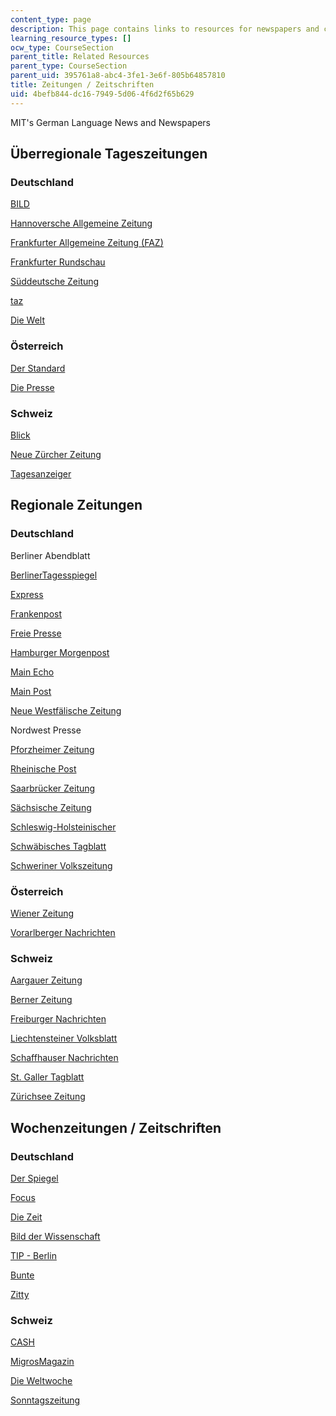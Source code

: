 ```yaml
---
content_type: page
description: This page contains links to resources for newspapers and current events.
learning_resource_types: []
ocw_type: CourseSection
parent_title: Related Resources
parent_type: CourseSection
parent_uid: 395761a8-abc4-3fe1-3e6f-805b64857810
title: Zeitungen / Zeitschriften
uid: 4befb844-dc16-7949-5d06-4f6d2f65b629
---
```


MIT's German Language News and Newspapers

Überregionale Tageszeitungen
----------------------------

### Deutschland

[BILD](http://www.bild.de/)

[Hannoversche Allgemeine Zeitung](http://www.haz.de/)

[Frankfurter Allgemeine Zeitung (FAZ)](http://www.faz.net/s/homepage.html)

[Frankfurter Rundschau](http://www.fr-online.de/)

[Süddeutsche Zeitung](http://www.sueddeutsche.de/)

[taz](http://www.taz.de/)

[Die Welt](http://www.welt.de/)

### Österreich

[Der Standard](http://derstandard.at/)

[Die Presse](http://diepresse.com/)

### Schweiz

[Blick](http://www.blick.ch/)

[Neue Zürcher Zeitung](http://www.nzz.ch/)

[Tagesanzeiger](http://www.tages-anzeiger.ch/)

Regionale Zeitungen
-------------------

### Deutschland

Berliner Abendblatt

[BerlinerTagesspiegel](http://www.tagesspiegel.de/)

[Express](http://www.express.de/)

[Frankenpost](http://www.frankenpost.de/)

[Freie Presse](http://www.freiepresse.de/TEXTE/NACHRICHTEN/)

[Hamburger Morgenpost](http://www.mopo.de/)

[Main Echo](http://www.main-echo.de/)

[Main Post](http://www.mainpost.de/)

[Neue Westfälische Zeitung](http://www.wnonline.de/)

Nordwest Presse

[Pforzheimer Zeitung](http://www.pz-news.de/)

[Rheinische Post](http://www.rp-online.de/)

[Saarbrücker Zeitung](http://www.sz-sb.de/)

[Sächsische Zeitung](http://www.sz-online.de/)

[Schleswig-Holsteinischer](http://www.shz.de/)

[Schwäbisches Tagblatt](http://www.tagblatt.de/)

[Schweriner Volkszeitung](http://www.svz.de/)

### Österreich

[Wiener Zeitung](http://www.wienerzeitung.at/)

[Vorarlberger Nachrichten](http://vn.vol.at/)

### Schweiz

[Aargauer Zeitung](http://www.a-z.ch/medien/az)

[Berner Zeitung](http://www.bernerzeitung.ch/)

[Freiburger Nachrichten](http://www.freiburger-nachrichten.ch/)

[Liechtensteiner Volksblatt](http://www.volksblatt.li/)

[Schaffhauser Nachrichten](http://www.shn.ch/)

[St. Galler Tagblatt](http://www.tagblatt.ch/)

[Zürichsee Zeitung](http://www.zsz.ch/)

Wochenzeitungen / Zeitschriften
-------------------------------

### Deutschland

[Der Spiegel](http://www.spiegel.de/)

[Focus](http://focus.de/)

[Die Zeit](http://www.zeit.de/index)

[Bild der Wissenschaft](http://www.wissenschaft.de/wissenschaft/home.html)

[TIP - Berlin](http://www.tip-berlin.de/)

[Bunte](http://www.bunte.de/)

[Zitty](http://www.zitty.de/)

### Schweiz

[CASH](http://www.cash.ch/)

[MigrosMagazin](http://web.archive.org/web/20051104225030/http://www.migrosmagazin.ch/index.cfm?rub=105)

[Die Weltwoche](http://www.weltwoche.ch/)

[Sonntagszeitung](http://www.sonntagszeitung.ch/)